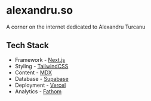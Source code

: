 # alexandru.so
A corner on the internet dedicated to Alexandru Turcanu

## Tech Stack
* Framework - [Next.js](https://nextjs.org/)
* Styling - [TailwindCSS](https://tailwindcss.com/)
* Content - [MDX](https://mdxjs.com/)
* Database - [Supabase](https://supabase.com/)
* Deployment - [Vercel](https://vercel.com/)
* Analytics - [Fathom](https://usefathom.com/)

